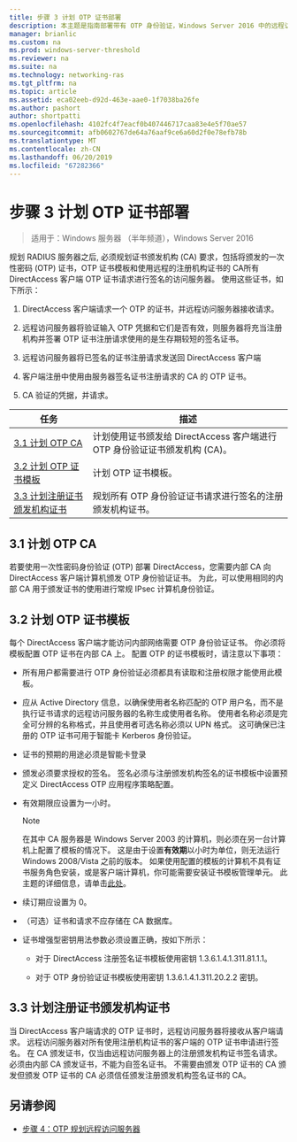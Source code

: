 ```yaml
---
title: 步骤 3 计划 OTP 证书部署
description: 本主题是指南部署带有 OTP 身份验证，Windows Server 2016 中的远程访问的一部分。
manager: brianlic
ms.custom: na
ms.prod: windows-server-threshold
ms.reviewer: na
ms.suite: na
ms.technology: networking-ras
ms.tgt_pltfrm: na
ms.topic: article
ms.assetid: eca02eeb-d92d-463e-aae0-1f7038ba26fe
ms.author: pashort
author: shortpatti
ms.openlocfilehash: 4102fc4f7eacf0b407446717caa83e4e5f70ae57
ms.sourcegitcommit: afb0602767de64a76aaf9ce6a60d2f0e78efb78b
ms.translationtype: MT
ms.contentlocale: zh-CN
ms.lasthandoff: 06/20/2019
ms.locfileid: "67282366"
---
```

# <a name="step-3-plan-otp-certificate-deployment"></a>步骤 3 计划 OTP 证书部署

>适用于：Windows 服务器 （半年频道），Windows Server 2016

规划 RADIUS 服务器之后, 必须规划证书颁发机构 (CA) 要求，包括将颁发的一次性密码 (OTP) 证书，OTP 证书模板和使用远程的注册机构证书的 CA所有 DirectAccess 客户端 OTP 证书请求进行签名的访问服务器。 使用这些证书，如下所示：  
  
1.  DirectAccess 客户端请求一个 OTP 的证书，并远程访问服务器接收请求。  
  
2.  远程访问服务器将验证输入 OTP 凭据和它们是否有效，则服务器将充当注册机构并签署 OTP 证书注册请求使用的是生存期较短的签名证书。  
  
3.  远程访问服务器将已签名的证书注册请求发送回 DirectAccess 客户端  
  
4.  客户端注册中使用由服务器签名证书注册请求的 CA 的 OTP 证书。  
  
5.  CA 验证的凭据，并请求。  
  
|任务|描述|  
|----|--------|  
|[3.1 计划 OTP CA](#bkmk_3_1_CA)|计划使用证书颁发给 DirectAccess 客户端进行 OTP 身份验证证书颁发机构 (CA)。|  
|[3.2 计划 OTP 证书模板](#bkmk_3_2_OTP_Cert)|计划 OTP 证书模板。|
|[3.3 计划注册证书颁发机构证书](#bkmk_33RACert)|规划所有 OTP 身份验证证书请求进行签名的注册颁发机构证书。|

## <a name="bkmk_3_1_CA"></a>3.1 计划 OTP CA  
若要使用一次性密码身份验证 (OTP) 部署 DirectAccess，您需要内部 CA 向 DirectAccess 客户端计算机颁发 OTP 身份验证证书。 为此，可以使用相同的内部 CA 用于颁发证书的使用进行常规 IPsec 计算机身份验证。  
  
## <a name="bkmk_3_2_OTP_Cert"></a>3.2 计划 OTP 证书模板  
每个 DirectAccess 客户端才能访问内部网络需要 OTP 身份验证证书。 你必须将模板配置 OTP 证书在内部 CA 上。 配置 OTP 的证书模板时，请注意以下事项：  
  
-   所有用户都需要进行 OTP 身份验证必须都具有读取和注册权限才能使用此模板。  
  
-   应从 Active Directory 信息，以确保使用者名称匹配的 OTP 用户名，而不是执行证书请求的远程访问服务器的名称生成使用者名称。 使用者名称必须是完全可分辨的名称格式，并且使用者可选名称必须以 UPN 格式。 这可确保已注册的 OTP 证书可用于智能卡 Kerberos 身份验证。  
  
-   证书的预期的用途必须是智能卡登录  
  
-   颁发必须要求授权的签名。 签名必须与注册颁发机构签名的证书模板中设置预定义 DirectAccess OTP 应用程序策略配置。  
  
-   有效期限应设置为一小时。  
  
    > [!NOTE]  
    > 在其中 CA 服务器是 Windows Server 2003 的计算机，则必须在另一台计算机上配置了模板的情况下。 这是由于设置**有效期**以小时为单位，则无法运行 Windows 2008/Vista 之前的版本。 如果使用配置的模板的计算机不具有证书服务角色安装，或是客户端计算机，你可能需要安装证书模板管理单元。 此主题的详细信息，请单击[此处](https://technet.microsoft.com/library/cc732445.aspx)。  
  
-   续订期应设置为 0。  
  
-   （可选）证书和请求不应存储在 CA 数据库。  
  
-   证书增强型密钥用法参数必须设置正确，按如下所示：  
  
    -   对于 DirectAccess 注册签名证书模板使用密钥 1.3.6.1.4.1.311.81.1.1。  
  
    -   对于 OTP 身份验证证书模板使用密钥 1.3.6.1.4.1.311.20.2.2 密钥。  
  
## <a name="bkmk_33RACert"></a>3.3 计划注册证书颁发机构证书  
当 DirectAccess 客户端请求的 OTP 证书时，远程访问服务器将接收从客户端请求。 远程访问服务器对所有使用注册机构证书的客户端的 OTP 证书申请进行签名。 在 CA 颁发证书，仅当由远程访问服务器上的注册颁发机构证书签名请求。 必须由内部 CA 颁发证书，不能为自签名证书。 不需要由颁发 OTP 证书的 CA 颁发但颁发 OTP 证书的 CA 必须信任颁发注册颁发机构签名证书的 CA。  
  
## <a name="BKMK_Links"></a>另请参阅  
  
-   [步骤 4：OTP 规划远程访问服务器](Step-4-Plan-for-OTP-on-the-Remote-Access-Server.md)  
  


